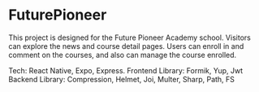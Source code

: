 # FuturePioneer

This project is designed for the Future Pioneer Academy school.
Visitors can explore the news and course detail pages.
Users can enroll in and comment on the courses, and also can manage the course enrolled.

Tech: React Native, Expo, Express.
Frontend Library: Formik, Yup, Jwt
Backend Library: Compression, Helmet, Joi, Multer, Sharp, Path, FS
